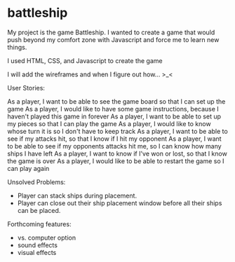 # battleship

My project is the game Battleship. I wanted to create a game that would push beyond my comfort zone with Javascript and force me to learn new things.

I used HTML, CSS, and Javascript to create the game

I will add the wireframes and when I figure out how...  >_<

User Stories:

As a player, I want to be able to see the game board so that I can set up the game
As a player, I would like to have some game instructions, because I haven't played this game in forever
As a player, I want to be able to set up my pieces so that I can play the game
As a player, I would like to know whose turn it is so I don't have to keep track
As a player, I want to be able to see if my attacks hit, so that I know if I hit my opponent
As a player, I want to be able to see if my opponents attacks hit me, so I can know how many ships I have left
As a player, I want to know if I've won or lost, so that I know the game is over
As a player, I would like to be able to restart the game so I can play again


Unsolved Problems:
- Player can stack ships during placement.
- Player can close out their ship placement window before all their ships can be placed.

Forthcoming features:
- vs. computer option
- sound effects
- visual effects